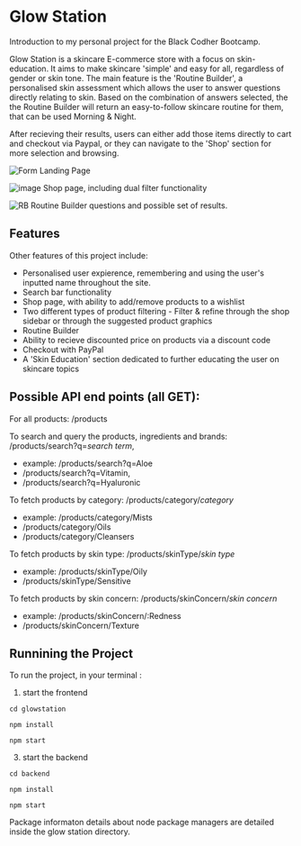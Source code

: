 # Glow Station

Introduction to my personal project for the Black Codher Bootcamp.

Glow Station is a skincare E-commerce store with a focus on skin-education. It aims to make skincare 'simple' and easy for all, regardless of gender or skin tone.
The main feature is the 'Routine Builder', a personalised skin assessment which allows the user to answer questions directly relating to skin. Based on the combination of answers selected, the the Routine Builder will return an easy-to-follow skincare routine for them, that can be used Morning & Night.

After recieving their results, users can either add those items directly to cart and checkout via Paypal, or they can navigate to the 'Shop' section for more selection and browsing.

![Form](https://user-images.githubusercontent.com/69110329/105247960-853f1980-5b6d-11eb-89a3-089fc3779746.gif)
Landing Page

![image](https://user-images.githubusercontent.com/69110329/105247388-9fc4c300-5b6c-11eb-9390-482e105bc8b4.png)
Shop page, including dual filter functionality

![RB](https://user-images.githubusercontent.com/69110329/105247596-ef0af380-5b6c-11eb-833e-732ff21a4f1c.gif)
Routine Builder questions and possible set of results.

## Features

Other features of this project include:
- Personalised user expierence, remembering and using the user's inputted name throughout the site.
- Search bar functionality 
- Shop page, with ability to add/remove products to a wishlist
- Two different types of product filtering - Filter & refine through the shop sidebar or through the suggested product graphics 
- Routine Builder
- Ability to recieve discounted price on products via a discount code
- Checkout with PayPal
- A 'Skin Education' section dedicated to further educating the user on skincare topics

## Possible API end points (all GET):

For all products: /products

To search and query the products, ingredients and brands: /products/search?q=*search term*, 
- example: /products/search?q=Aloe
- /products/search?q=Vitamin, 
- /products/search?q=Hyaluronic

To fetch products by category: /products/category/*category*
- example: /products/category/Mists
- /products/category/Oils
- /products/category/Cleansers

To fetch products by skin type: /products/skinType/*skin type*
- example: /products/skinType/Oily
- /products/skinType/Sensitive

To fetch products by skin concern: /products/skinConcern/*skin concern*
- example: /products/skinConcern/:Redness
- /products/skinConcern/Texture

## Runnining the Project

To run the project, in your terminal :

1) start the frontend

```
cd glowstation

npm install

npm start

```
3) start the backend
```
cd backend

npm install

npm start
```
Package informaton details about node package managers are detailed inside the glow station directory.

